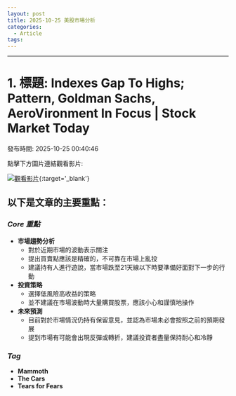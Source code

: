 ```yaml
---
layout: post
title: 2025-10-25 美股市場分析
categories:
  - Article
tags:
---
```


---
# 1. 標題: Indexes Gap To Highs; Pattern, Goldman Sachs, AeroVironment In Focus | Stock Market Today
發布時間: 2025-10-25 00:40:46

點擊下方圖片連結觀看影片:

 [![觀看影片](https://i.ytimg.com/vi/oJPl1eECq_0/sddefault.jpg)](https://www.youtube.com/watch?v=oJPl1eECq_0){:target='_blank'}

## 以下是文章的主要重點：

### _Core 重點_

*   **市場趨勢分析**
    *   對於近期市場的波動表示關注
    *   提出買賣點應該是精確的，不可靠在市場上亂投
    *   建議持有人進行遊說，當市場跌至21天線以下時要準備好面對下一步的行動
*   **投資策略**
    *   選擇低風險高收益的策略
    *   並不建議在市場波動時大量購買股票，應該小心和謹慎地操作
*   **未來預測**
    *   目前對於市場情況仍持有保留意見，並認為市場未必會按照之前的預期發展
    *   提到市場有可能會出現反彈或轉折，建議投資者盡量保持耐心和冷靜

### _Tag_

*   **Mammoth**
*   **The Cars**
*   **Tears for Fears**

